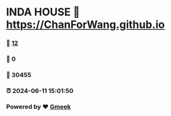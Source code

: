 # INDA HOUSE :link: https://ChanForWang.github.io 
### :page_facing_up: [12](https://ChanForWang.github.io/tag.html) 
### :speech_balloon: 0 
### :hibiscus: 30455 
### :alarm_clock: 2024-06-11 15:01:50 
### Powered by :heart: [Gmeek](https://github.com/Meekdai/Gmeek)
